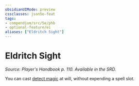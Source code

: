```yaml
---
obsidianUIMode: preview
cssclasses: json5e-feat
tags:
- compendium/src/5e/phb
- optional-feature/ei
aliases: ["Eldritch Sight"]
---
```

# Eldritch Sight
*Source: Player's Handbook p. 110. Available in the SRD.*  

You can cast [detect magic](2-Mechanics/CLI/spells/detect-magic.md) at will, without expending a spell slot.